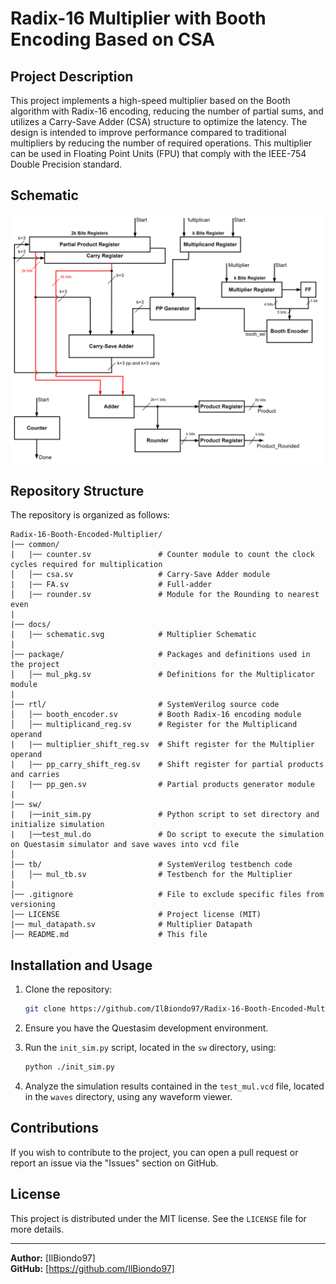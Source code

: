 # Radix-16 Multiplier with Booth Encoding Based on CSA

## Project Description

This project implements a high-speed multiplier based on the Booth algorithm with Radix-16 encoding, reducing the number of partial sums, and utilizes a Carry-Save Adder (CSA) structure to optimize the latency. The design is intended to improve performance compared to traditional multipliers by reducing the number of required operations. This multiplier can be used in Floating Point Units (FPU) that comply with the IEEE-754 Double Precision standard.

## Schematic

![Multiplier Schematic](/docs/schematic.svg)

## Repository Structure

The repository is organized as follows:

```
Radix-16-Booth-Encoded-Multiplier/
|── common/
|   |── counter.sv               # Counter module to count the clock cycles required for multiplication 
│   │── csa.sv                   # Carry-Save Adder module
|   |── FA.sv                    # Full-adder
│   |── rounder.sv               # Module for the Rounding to nearest even
|
|── docs/
|   |── schematic.svg            # Multiplier Schematic
|
│── package/                     # Packages and definitions used in the project
│   │── mul_pkg.sv               # Definitions for the Multiplicator module
|      
│── rtl/                         # SystemVerilog source code
│   │── booth_encoder.sv         # Booth Radix-16 encoding module
│   │── multiplicand_reg.sv      # Register for the Multiplicand operand
|   |── multiplier_shift_reg.sv  # Shift register for the Multiplier operand
|   |── pp_carry_shift_reg.sv    # Shift register for partial products and carries
|   |── pp_gen.sv                # Partial products generator module
|
|── sw/
|   |──init_sim.py               # Python script to set directory and initialize simulation
|   |──test_mul.do               # Do script to execute the simulation on Questasim simulator and save waves into vcd file
│
│── tb/                          # SystemVerilog testbench code
│   │── mul_tb.sv                # Testbench for the Multiplier
|
│── .gitignore                   # File to exclude specific files from versioning
│── LICENSE                      # Project license (MIT)
|── mul_datapath.sv              # Multiplier Datapath
│── README.md                    # This file
```

## Installation and Usage

1. Clone the repository:

   ```sh
   git clone https://github.com/IlBiondo97/Radix-16-Booth-Encoded-Multiplier.git
   ```

2. Ensure you have the Questasim development environment.
3. Run the `init_sim.py` script, located in the `sw` directory, using:

   ```sh
   python ./init_sim.py
   ```

4. Analyze the simulation results contained in the `test_mul.vcd` file, located in the `waves` directory, using any waveform viewer.

## Contributions

If you wish to contribute to the project, you can open a pull request or report an issue via the "Issues" section on GitHub.

## License

This project is distributed under the MIT license. See the `LICENSE` file for more details.

---

**Author:** [IlBiondo97]  
**GitHub:** [https://github.com/IlBiondo97]
